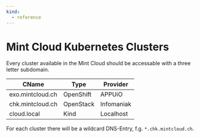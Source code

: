 ```yaml
---
kind:
  - reference
---
```


# Mint Cloud Kubernetes Clusters

Every cluster available in the Mint Cloud should be accessable with a three letter subdomain.

| CName            | Type      | Provider   |
| ---------------- | --------- | ---------- |
| exo.mintcloud.ch | OpenShift | APPUiO     |
| chk.mintcloud.ch | OpenStack | Infomaniak |
| cloud.local      | Kind      | Localhost  |

For each cluster there will be a wildcard DNS-Entry, f.g. `*.chk.mintcloud.ch`.